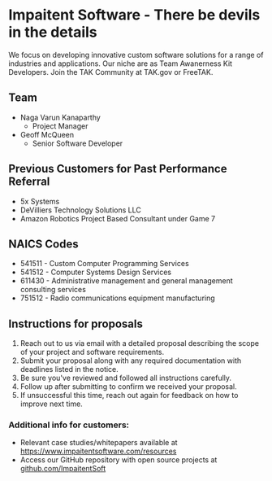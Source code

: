 # Impaitent Software - There be devils in the details
We focus on developing innovative custom software solutions for a range of industries and applications.
Our niche are as Team Awanerness Kit Developers. Join the TAK Community at TAK.gov or FreeTAK.

## Team

- Naga Varun Kanaparthy
  - Project Manager
- Geoff McQueen
  - Senior Software Developer

## Previous Customers for Past Performance Referral
- 5x Systems
- DeVilliers Technology Solutions LLC
- Amazon Robotics Project Based Consultant under Game 7
  
## NAICS Codes
- 541511 - Custom Computer Programming Services
- 541512 - Computer Systems Design Services
- 611430 - Administrative management and general management consulting services
- 751512 - Radio communications equipment manufacturing

## Instructions for proposals
1. Reach out to us via email with a detailed proposal describing the scope of your project and software requirements.
2. Submit your proposal along with any required documentation with deadlines listed in the notice.
3. Be sure you've reviewed and followed all instructions carefully.
4. Follow up after submitting to confirm we received your proposal.
5. If unsuccessful this time, reach out again for feedback on how to improve next time.

### Additional info for customers:
- Relevant case studies/whitepapers available at https://www.impaitentsoftware.com/resources
- Access our GitHub repository with open source projects at [github.com/ImpaitentSoft](https://github.com/ImpatientSoftware)
